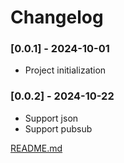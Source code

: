 # Changelog

### [0.0.1] - 2024-10-01
- Project initialization

### [0.0.2] - 2024-10-22
- Support json 
- Support pubsub

[README.md](README.md)
